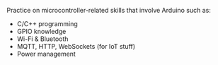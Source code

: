 Practice on microcontroller-related skills that involve Arduino such as:

- C/C++ programming
- GPIO knowledge
- Wi-Fi & Bluetooth
- MQTT, HTTP, WebSockets (for IoT stuff)
- Power management